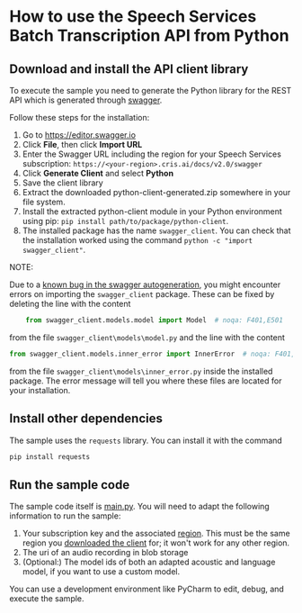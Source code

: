 # How to use the Speech Services Batch Transcription API from Python

## Download and install the API client library

To execute the sample you need to generate the Python library for the REST API which is generated through [swagger](swagger.io).

Follow these steps for the installation:

1. Go to https://editor.swagger.io
2. Click **File**, then click **Import URL**
3. Enter the Swagger URL including the region for your Speech Services subscription: `https://<your-region>.cris.ai/docs/v2.0/swagger`
4. Click **Generate Client** and select **Python**
5. Save the client library
6. Extract the downloaded python-client-generated.zip somewhere in your file system.
7. Install the extracted python-client module in your Python environment using pip: `pip install path/to/package/python-client`.
8. The installed package has the name `swagger_client`. You can check that the installation worked using the command `python -c "import swagger_client"`.

NOTE:

Due to a [known bug in the swagger autogeneration](https://github.com/swagger-api/swagger-codegen/issues/7541), you might encounter errors on importing the `swagger_client` package.
These can be fixed by deleting the line with the content
```py
    from swagger_client.models.model import Model  # noqa: F401,E501
```
from the file `swagger_client\models\model.py` and the line with the content
```py
from swagger_client.models.inner_error import InnerError  # noqa: F401,E501
```
from the file `swagger_client\models\inner_error.py` inside the installed package. The error message will tell you where these files are located for your installation.

## Install other dependencies

The sample uses the `requests` library. You can install it with the command

```bash
pip install requests
```

## Run the sample code

The sample code itself is [main.py](python-client/main.py).
You will need to adapt the following information to run the sample:

1. Your subscription key and the associated [region](https://aka.ms/csspeech/region). This must be the same region you [downloaded the client](#download-and-install-the-api-client-library) for; it won't work for any other region.
1. The uri of an audio recording in blob storage
1. (Optional:) The model ids of both an adapted acoustic and language model, if you want to use a custom model.

You can use a development environment like PyCharm to edit, debug, and execute the sample.

